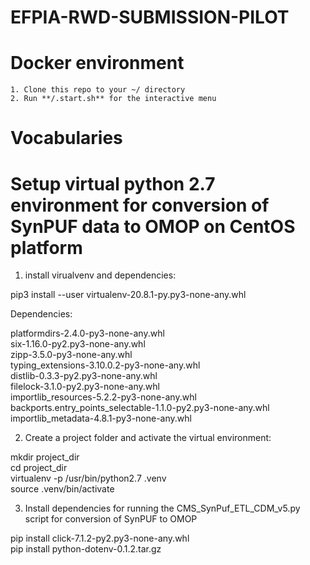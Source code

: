 # EFPIA-RWD-SUBMISSION-PILOT
# Docker environment

```
1. Clone this repo to your ~/ directory
2. Run **/.start.sh** for the interactive menu
```

# Vocabularies

# Setup virtual python 2.7 environment for conversion of SynPUF data to OMOP on CentOS platform

1. install virualvenv and dependencies:

pip3 install --user virtualenv-20.8.1-py.py3-none-any.whl 

Dependencies:

platformdirs-2.4.0-py3-none-any.whl <br /> 
six-1.16.0-py2.py3-none-any.whl <br />
zipp-3.5.0-py3-none-any.whl <br />
typing_extensions-3.10.0.2-py3-none-any.whl <br />
distlib-0.3.3-py2.py3-none-any.whl <br />
filelock-3.1.0-py2.py3-none-any.whl <br />
importlib_resources-5.2.2-py3-none-any.whl <br />
backports.entry_points_selectable-1.1.0-py2.py3-none-any.whl <br />
importlib_metadata-4.8.1-py3-none-any.whl <br />

2. Create a project folder and activate the virtual environment:

mkdir project_dir <br />
cd project_dir <br />
virtualenv -p /usr/bin/python2.7 .venv <br />
source .venv/bin/activate <br />

3. Install dependencies for running the CMS_SynPuf_ETL_CDM_v5.py script for conversion of SynPUF to OMOP

pip install click-7.1.2-py2.py3-none-any.whl <br />
pip install python-dotenv-0.1.2.tar.gz <br />

# 
